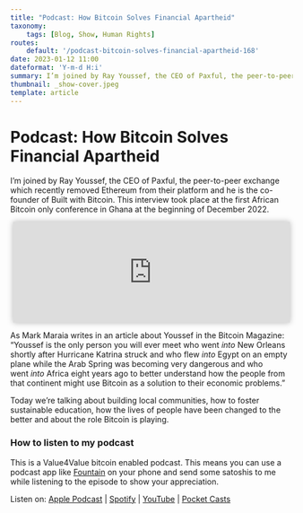 ```yaml
---
title: "Podcast: How Bitcoin Solves Financial Apartheid"
taxonomy:
    tags: [Blog, Show, Human Rights]
routes:
    default: '/podcast-bitcoin-solves-financial-apartheid-168'
date: 2023-01-12 11:00
dateformat: 'Y-m-d H:i'
summary: I’m joined by Ray Youssef, the CEO of Paxful, the peer-to-peer exchange which recently removed Ethereum from their platform and he is the co-founder of Built with Bitcoin. We’re talking about building local communities, how to foster sustainable education, how the lives of people have been changed to the better and about the role Bitcoin is playing.
thumbnail: _show-cover.jpeg
template: article
---
```


# Podcast: How Bitcoin Solves Financial Apartheid

I’m joined by Ray Youssef, the CEO of Paxful, the peer-to-peer exchange which recently removed Ethereum from their platform and he is the co-founder of Built with Bitcoin. This interview took place at the first African Bitcoin only conference in Ghana at the beginning of December 2022.

<iframe src="https://www.vodio.fr/frameplay.php?idref=25737&urlref=1" style="border: 0px none; box-shadow: rgba(0, 0, 0, 0.28) 0px 0px 10px; width: calc(100% - 10px); height: 180px; margin-left: 5px; padding: 0;" scrolling="no"></iframe>

As Mark Maraia writes in an article about Youssef in the Bitcoin Magazine: “Youssef is the only person you will ever meet who went _into_ New Orleans shortly after Hurricane Katrina struck and who flew _into_ Egypt on an empty plane while the Arab Spring was becoming very dangerous and who went _into_ Africa eight years ago to better understand how the people from that continent might use Bitcoin as a solution to their economic problems.”

Today we’re talking about building local communities, how to foster sustainable education, how the lives of people have been changed to the better and about the role Bitcoin is playing.

### How to listen to my podcast

This is a Value4Value bitcoin enabled podcast. This means you can use a podcast app like [Fountain](https://fountain.fm) on your phone and send some satoshis to me while listening to the episode to show your appreciation. 

Listen on: [Apple Podcast](https://podcasts.apple.com/at/podcast/the-anita-posch-show-a-bitcoin-only-podcast/id1432576313) | [Spotify](https://open.spotify.com/show/0EJu3cMWF0AMxeO8NMH71z) | [YouTube](https://www.youtube.com/playlist?list=PL2zepPkogWotoUrb4T2XjLHa3SGHT5IX-) | [Pocket Casts](https://pca.st/YYPf) 

